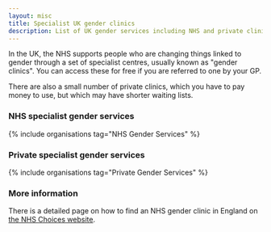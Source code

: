 ```yaml
---
layout: misc
title: Specialist UK gender clinics
description: List of UK gender services including NHS and private clinics
---
```


In the UK, the NHS supports people who are changing things linked to gender through a set of specialist centres, usually known as "gender clinics". You can access these for free if you are referred to one by your GP.

There are also a small number of private clinics, which you have to pay money to use, but which may have shorter waiting lists.

### NHS specialist gender services

{% include organisations tag="NHS Gender Services" %}

### Private specialist gender services

{% include organisations tag="Private Gender Services" %}

### More information

There is a detailed page on how to find an NHS gender clinic in England on [the NHS Choices website](https://www.nhs.uk/live-well/healthy-body/how-to-find-an-nhs-gender-identity-clinic/).
